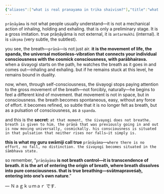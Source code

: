 ```yaml
---
{"aliases":["what is real pranayama in trika shaivism?"],"title":"what is real pranayama in trika shaivism?","date":"2025-04-11","tags":["pranayama","trikashasan","discipline","sadhana","practices","awareness","articles"],"publish":true,"permalink":"/practices/pranayama/","path":"practices/pranayama/what is real pranayama in trika shaivism.md","PassFrontmatter":true,"created":"2025-04-11T12:24:01.406+05:30","updated":"2025-04-11T12:32:57.760+05:30"}
---
```


`prāṇāyāma` is not what people usually understand—it is not a mechanical action of inhaling, holding and exhaling. that is only a preliminary stage. It is a gross imitation. true prāṇāyāma is not external, it is `antarmukhi` (internal). it is `sūkṣma` (very subtle, the subtlest).

you see, the breath—`prāṇā`—is not just air. **it is the movement of life, the spanda, the universal motionless-vibration that connects your individual consciousness with the cosmick consciousness, with parābhairava.** when a śivayogi starts on the path, he watches the breath as it goes in and comes out—inhaling and exhaling. but if he remains stuck at this level, he remains bound in duality.

now, when, through self-consciousness, the śivayogi stops paying attention to the gross movement of the breath—not forcibly, naturally—he begins to feel a different kind of movement. that movement is not in space, but in consciousness. the breath becomes spontaneous, easy, without any force of effort. it becomes refined, so subtle that it is no longer felt as breath, but as a pulsation of consciousness, as a `spanda`.

and this is the **secret**: `at that moment, the śivayogi does not breathe. breath is given to him. the prāṇā that was previously going in and out is now moving universally, cosmickally. his consciousness is situated in that pulsation that neither rises nor falls—it simply is.`

**this is what my guru swāmiji call true** `prāṇāyāma`—`where there is no effort, no fall, no distinction. the śivayogi becomes situated in the śāmbhava state.`

so remember, “`prāṇāyāma` **is not breath control—it is transcendence of breath. it is the art of entering the origin of breath, where breath dissolves into pure consciousness. that is true breathing—svātmapraveśaḥ, entering into one’s own nature**.”

— Ｎａｇｋｕｍａｒ です.